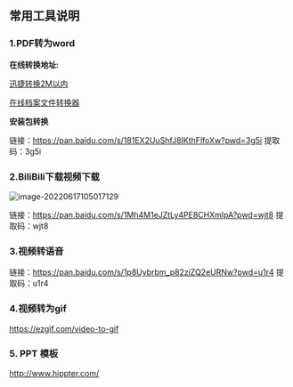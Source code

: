 

## 常用工具说明

### 1.PDF转为word

**在线转换地址:**

[迅捷转换2M以内](https://app.xunjiepdf.com/pdf2word/)

[在线档案文件转换器](https://convertio.co/zh/archive-converter/)

**安装包转换**

链接：https://pan.baidu.com/s/181EX2UuShfJ8IKthFlfoXw?pwd=3g5i 
提取码：3g5i



### 2.BiliBili下载视频下载

![image-20220617105017129](https://whcoding.oss-cn-hangzhou.aliyuncs.com/img/image-20220617105017129.png)

链接：https://pan.baidu.com/s/1Mh4M1eJZtLy4PE8CHXmIpA?pwd=wjt8 
提取码：wjt8

### 3.视频转语音

链接：https://pan.baidu.com/s/1p8Uybrbm_p82ziZQ2eURNw?pwd=u1r4 
提取码：u1r4

### 4.视频转为gif
https://ezgif.com/video-to-gif


### 5. PPT 模板
http://www.hippter.com/